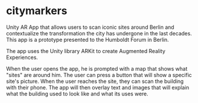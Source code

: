 # citymarkers
Unity AR App that allows users to scan iconic sites around Berlin and contextualize the transformation the city has undergone in the last decades. This app is a prototype presented to the Humboldt Forum in Berlin.

The app uses the Unity library ARKit to create Augmented Reality Experiences.

When the user opens the app, he is prompted with a map that shows what "sites" are around him. The user can press a button that will show a specific site's picture. When the user reaches the site, they can scan the building with their phone. The app will then overlay text and images that will explain what the building used to look like and what its uses were.

